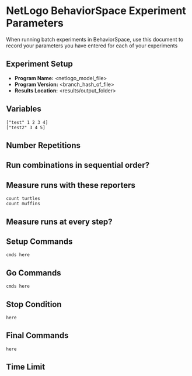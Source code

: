 # NetLogo BehaviorSpace Experiment Parameters
When running batch experiments in BehaviorSpace, use this document to record your parameters you have entered for each of your experiments

## Experiment Setup
- **Program Name:** <netlogo_model_file>
- **Program Version:** <branch_hash_of_file>
- **Results Location:** <results/output_folder>

## Variables
```
["test" 1 2 3 4]
["test2" 3 4 5]
```

## Number Repetitions <HERE>

## Run combinations in sequential order? <HERE>

## Measure runs with these reporters
```
count turtles
count muffins
```

## Measure runs at every step? <HERE>

## Setup Commands
```
cmds here 
```

## Go Commands 
```
cmds here
```

## Stop Condition
```
here
```

## Final Commands
```
here
```

## Time Limit <HERE>